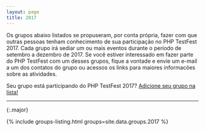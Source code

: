 ```yaml
---
layout: page
title: 2017
---
```


<!--
STOP! Do not edit this file to add your group to it!

Find the YAML file for the the current year in `docs/_data/groups` and add your
group to the list there.
-->

Os grupos abaixo listados se propuseram, por conta própria, fazer com que outras pessoas tenham conhecimento de sua participação no PHP TestFest 2017. Cada grupo irá sediar um ou mais eventos durante o período de setembro a dezembro de 2017. Se você estiver interessado em fazer parte do PHP TestFest com um desses grupos, fique a vontade e envie um e-mail a um dos contatos do grupo ou acessos os links para maiores informacões sobre as atividades.

Seu grupo está participando do PHP TestFest 2017? [Adicione seu grupo na lista!](https://github.com/phpcommunity/phptestfest.org/edit/master/docs/_data/groups/2017.yml)

---
{:.major}

{% include groups-listing.html groups=site.data.groups.2017 %}
